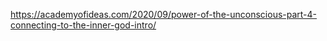 https://academyofideas.com/2020/09/power-of-the-unconscious-part-4-connecting-to-the-inner-god-intro/